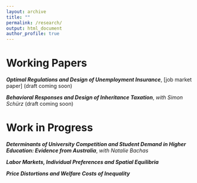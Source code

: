 ```yaml
---
layout: archive
title: ""
permalink: /research/
output: html_document
author_profile: true
---
```


# Working Papers

**_Optimal Regulations and Design of Unemployment Insurance_**, [job market paper] (draft coming soon)

**_Behavioral Responses and Design of Inheritance Taxation_**, *with Simon Schürz* (draft coming soon) 


# Work in Progress

**_Determinants of University Competition and Student Demand in Higher Education: Evidence from Australia_**, *with Natalie Bachas*

**_Labor Markets, Individual Preferences and Spatial Equilibria_**

**_Price Distortions and Welfare Costs of Inequality_**
